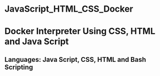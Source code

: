 # JavaScript_HTML_CSS_Docker
# Docker Interpreter Using CSS, HTML and Java Script
## Languages: Java Script, CSS, HTML and Bash Scripting
